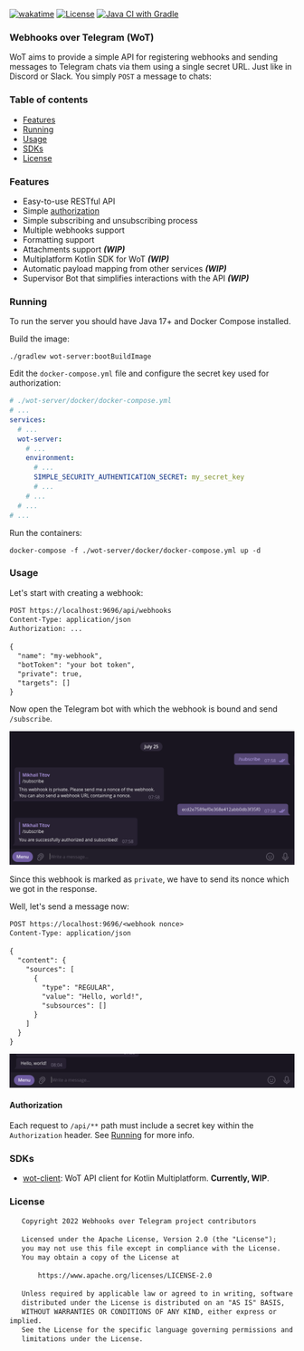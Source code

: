 [![wakatime](https://wakatime.com/badge/user/e4446807-0aa6-4ba9-92ea-2a7632bc44c9/project/72943875-a7a2-4579-8061-4c30602d6069.svg)](https://wakatime.com/badge/user/e4446807-0aa6-4ba9-92ea-2a7632bc44c9/project/72943875-a7a2-4579-8061-4c30602d6069)
[![License](https://img.shields.io/badge/License-Apache_2.0-blue.svg)](https://opensource.org/licenses/Apache-2.0)
[![Java CI with Gradle](https://github.com/hole-project/hole/actions/workflows/gradle.yml/badge.svg?branch=main)](https://github.com/hole-project/hole/actions/workflows/gradle.yml)

### Webhooks over Telegram (WoT)

WoT aims to provide a simple API for registering webhooks and sending messages to Telegram chats via them
using a single secret URL.
Just like in Discord or Slack. You simply `POST` a message to chats:

### Table of contents

- [Features](#Features)
- [Running](#Running)
- [Usage](#Usage)
- [SDKs](#SDKs)
- [License](#License)

### Features

- Easy-to-use RESTful API
- Simple [authorization](#Authorization)
- Simple subscribing and unsubscribing process
- Multiple webhooks support
- Formatting support
- Attachments support ***(WIP)***
- Multiplatform Kotlin SDK for WoT ***(WIP)***
- Automatic payload mapping from other services ***(WIP)***
- Supervisor Bot that simplifies interactions with the API ***(WIP)***

### Running

To run the server you should have Java 17+ and Docker Compose installed.

Build the image:

```shell
./gradlew wot-server:bootBuildImage
```

Edit the `docker-compose.yml` file and configure the secret key used for authorization:

```yaml
# ./wot-server/docker/docker-compose.yml
# ...
services:
  # ...
  wot-server:
    # ...
    environment:
      # ...
      SIMPLE_SECURITY_AUTHENTICATION_SECRET: my_secret_key
      # ...
    # ...
  # ...
# ...
```

Run the containers:

```shell
docker-compose -f ./wot-server/docker/docker-compose.yml up -d
```

### Usage

Let's start with creating a webhook:

```http request
POST https://localhost:9696/api/webhooks
Content-Type: application/json
Authorization: ...

{
  "name": "my-webhook",
  "botToken": "your bot token",
  "private": true,
  "targets": []
}
```

Now open the Telegram bot with which the webhook is bound and send `/subscribe`.

![tgm-screenshot-1.png](./img/tgm-screenshot-1.png)

Since this webhook is marked as `private`, we have to send its nonce which we got in the response.

Well, let's send a message now:

```http request
POST https://localhost:9696/<webhook nonce>
Content-Type: application/json

{
  "content": {
    "sources": [
      {
        "type": "REGULAR",
        "value": "Hello, world!",
        "subsources": []
      }
    ]
  }
}
```

![tgm-screenshot-2.png](./img/tgm-screenshot-2.png)

#### Authorization

Each request to `/api/**` path must include a secret key within the `Authorization` header.
See [Running](#Running) for more info.

### SDKs

- [wot-client](https://github.com/d1s-utils/webhooks-over-tgm/tree/main/wot-client): WoT API client for Kotlin
  Multiplatform. **Currently, WIP**.

### License

```
   Copyright 2022 Webhooks over Telegram project contributors

   Licensed under the Apache License, Version 2.0 (the "License");
   you may not use this file except in compliance with the License.
   You may obtain a copy of the License at

       https://www.apache.org/licenses/LICENSE-2.0

   Unless required by applicable law or agreed to in writing, software
   distributed under the License is distributed on an "AS IS" BASIS,
   WITHOUT WARRANTIES OR CONDITIONS OF ANY KIND, either express or implied.
   See the License for the specific language governing permissions and
   limitations under the License.
```
